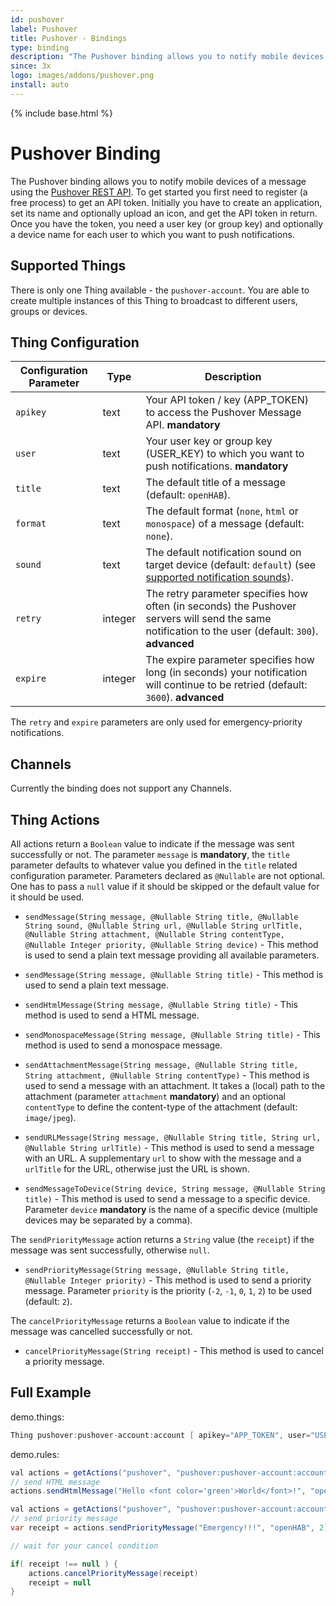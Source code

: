 ```yaml
---
id: pushover
label: Pushover
title: Pushover - Bindings
type: binding
description: "The Pushover binding allows you to notify mobile devices of a message using the [Pushover REST API](https://pushover.net/api)."
since: 3x
logo: images/addons/pushover.png
install: auto
---
```


<!-- Attention authors: Do not edit directly. Please add your changes to the appropriate source repository -->

{% include base.html %}

# Pushover Binding

The Pushover binding allows you to notify mobile devices of a message using the [Pushover REST API](https://pushover.net/api).
To get started you first need to register (a free process) to get an API token.
Initially you have to create an application, set its name and optionally upload an icon, and get the API token in return.
Once you have the token, you need a user key (or group key) and optionally a device name for each user to which you want to push notifications.

## Supported Things

There is only one Thing available - the `pushover-account`.
You are able to create multiple instances of this Thing to broadcast to different users, groups or devices.

## Thing Configuration

| Configuration Parameter | Type    | Description                                                                                                                                          |
|-------------------------|---------|------------------------------------------------------------------------------------------------------------------------------------------------------|
| `apikey`                | text    | Your API token / key (APP_TOKEN) to access the Pushover Message API. **mandatory**                                                                   |
| `user`                  | text    | Your user key or group key (USER_KEY) to which you want to push notifications. **mandatory**                                                         |
| `title`                 | text    | The default title of a message (default: `openHAB`).                                                                                                 |
| `format`                | text    | The default format (`none`, `html` or `monospace`) of a message (default: `none`).                                                                   |
| `sound`                 | text    | The default notification sound on target device (default: `default`) (see [supported notification sounds](https://pushover.net/api#sounds)).         |
| `retry`                 | integer | The retry parameter specifies how often (in seconds) the Pushover servers will send the same notification to the user (default: `300`). **advanced** |
| `expire`                | integer | The expire parameter specifies how long (in seconds) your notification will continue to be retried (default: `3600`). **advanced**                   |

The `retry` and `expire` parameters are only used for emergency-priority notifications.

## Channels

Currently the binding does not support any Channels.

## Thing Actions

All actions return a `Boolean` value to indicate if the message was sent successfully or not.
The parameter `message` is **mandatory**, the `title` parameter defaults to whatever value you defined in the `title` related configuration parameter.
Parameters declared as `@Nullable` are not optional.
One has to pass a `null` value if it should be skipped or the default value for it should be used.

- `sendMessage(String message, @Nullable String title, @Nullable String sound, @Nullable String url, @Nullable String urlTitle, @Nullable String attachment, @Nullable String contentType, @Nullable Integer priority, @Nullable String device)` - This method is used to send a plain text message providing all available parameters.

- `sendMessage(String message, @Nullable String title)` - This method is used to send a plain text message.

- `sendHtmlMessage(String message, @Nullable String title)` - This method is used to send a HTML message.

- `sendMonospaceMessage(String message, @Nullable String title)` - This method is used to send a monospace message.

- `sendAttachmentMessage(String message, @Nullable String title, String attachment, @Nullable String contentType)` - This method is used to send a message with an attachment. It takes a (local) path to the attachment (parameter `attachment` **mandatory**) and an optional `contentType` to define the content-type of the attachment (default: `image/jpeg`).

- `sendURLMessage(String message, @Nullable String title, String url, @Nullable String urlTitle)` - This method is used to send a message with an URL. A supplementary `url` to show with the message and a `urlTitle` for the URL, otherwise just the URL is shown.

- `sendMessageToDevice(String device, String message, @Nullable String title)` - This method is used to send a message to a specific device. Parameter `device` **mandatory** is the name of a specific device (multiple devices may be separated by a comma).

The `sendPriorityMessage` action returns a `String` value (the `receipt`) if the message was sent successfully, otherwise `null`.

- `sendPriorityMessage(String message, @Nullable String title, @Nullable Integer priority)` - This method is used to send a priority message. Parameter `priority` is the priority (`-2`, `-1`, `0`, `1`, `2`) to be used (default: `2`).

The `cancelPriorityMessage` returns a `Boolean` value to indicate if the message was cancelled successfully or not.

- `cancelPriorityMessage(String receipt)` - This method is used to cancel a priority message.

## Full Example

demo.things:

```java
Thing pushover:pushover-account:account [ apikey="APP_TOKEN", user="USER_KEY" ]
```

demo.rules:

```java
val actions = getActions("pushover", "pushover:pushover-account:account")
// send HTML message
actions.sendHtmlMessage("Hello <font color='green'>World</font>!", "openHAB")
```

```java
val actions = getActions("pushover", "pushover:pushover-account:account")
// send priority message
var receipt = actions.sendPriorityMessage("Emergency!!!", "openHAB", 2)

// wait for your cancel condition

if( receipt !== null ) {
    actions.cancelPriorityMessage(receipt)
    receipt = null
}
```

